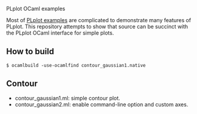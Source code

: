 PLplot OCaml examples

Most of [PLplot examples](http://plplot.sourceforge.net/examples.php) are complicated to demonstrate many features of PLplot.
This repository attempts to show that source can be succinct with the PLplot OCaml interface for simple plots.

## How to build

```
$ ocamlbuild -use-ocamlfind contour_gaussian1.native
```

## Contour
* contour_gaussian1.ml: simple contour plot.
* contour_gaussian2.ml: enable command-line option and custom axes.
